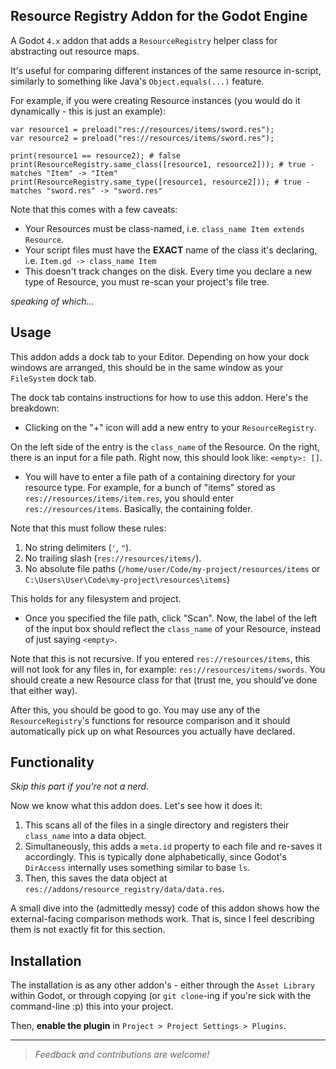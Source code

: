 Resource Registry Addon for the Godot Engine
---------------------------------

A Godot `4.x` addon that adds a `ResourceRegistry` helper class for abstracting out resource maps.

It's useful for comparing different instances of the same resource in-script, similarly to something like Java's `Object.equals(...)` feature.

For example, if you were creating Resource instances (you would do it dynamically - this is just an example):

```gdscript
var resource1 = preload("res://resources/items/sword.res");
var resource2 = preload("res://resources/items/sword.res");

print(resource1 == resource2); # false
print(ResourceRegistry.same_class([resource1, resource2])); # true - matches "Item" -> "Item"
print(ResourceRegistry.same_type([resource1, resource2])); # true - matches "sword.res" -> "sword.res"
```

Note that this comes with a few caveats:
- Your Resources must be class-named, i.e. `class_name Item extends Resource`.
- Your script files must have the **EXACT** name of the class it's declaring, i.e. `Item.gd -> class_name Item`
- This doesn't track changes on the disk. Every time you declare a new type of Resource, you must re-scan your project's file tree.

*speaking of which...*

Usage
-------
This addon adds a dock tab to your Editor. Depending on how your dock windows are arranged, this should be in the same window as your `FileSystem` dock tab.

The dock tab contains instructions for how to use this addon. Here's the breakdown:
- Clicking on the "+" icon will add a new entry to your `ResourceRegistry`.

On the left side of the entry is the `class_name` of the Resource. On the right, there is an input for a file path. Right now, this should look like: `<empty>: []`.

- You will have to enter a file path of a containing directory for your resource type. For example, for a bunch of "items" stored as `res://resources/items/item.res`, you should enter `res://resources/items`. Basically, the containing folder.

Note that this must follow these rules:
1. No string delimiters (`'`, `"`).
2. No trailing slash (`res://resources/items/`).
3. No absolute file paths (`/home/user/Code/my-project/resources/items` or `C:\Users\User\Code\my-project\resources\items`)

This holds for any filesystem and project.

- Once you specified the file path, click "Scan". Now, the label of the left of the input box should reflect the `class_name` of your Resource, instead of just saying `<empty>`.

Note that this is not recursive. If you entered `res://resources/items`, this will not look for any files in, for example: `res://resources/items/swords`. You should create a new Resource class for that (trust me, you should've done that either way).

After this, you should be good to go. You may use any of the `ResourceRegistry`'s functions for resource comparison and it should automatically pick up on what Resources you actually have declared.

Functionality
---------------
*Skip this part if you're not a nerd.*

Now we know what this addon does. Let's see how it does it:
1. This scans all of the files in a single directory and registers their `class_name` into a data object.
2. Simultaneously, this adds a `meta.id` property to each file and re-saves it accordingly. This is typically done alphabetically, since Godot's `DirAccess` internally uses something similar to base `ls`.
3. Then, this saves the data object at  `res://addons/resource_registry/data/data.res`.

A small dive into the (admittedly messy) code of this addon shows how the external-facing comparison methods work. That is, since I feel describing them is not exactly fit for this section.

Installation
--------------
The installation is as any other addon's - either through the `Asset Library` within Godot, or through copying (or `git clone`-ing if you're sick with the command-line :p) this into your project.

Then, **enable the plugin** in `Project > Project Settings > Plugins`.

-----

> _Feedback and contributions are welcome!_
